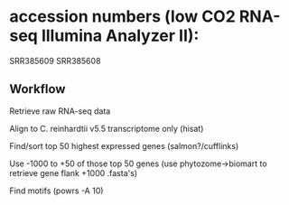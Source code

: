 # accession numbers (low CO2 RNA-seq Illumina Analyzer II):

SRR385609
SRR385608

## Workflow
Retrieve raw RNA-seq data

Align to C. reinhardtii v5.5 transcriptome only (hisat)

Find/sort top 50 highest expressed genes (salmon?/cufflinks)

Use -1000 to +50 of those top 50 genes (use phytozome->biomart to retrieve gene flank +1000 .fasta's)

Find motifs (powrs -A 10)
